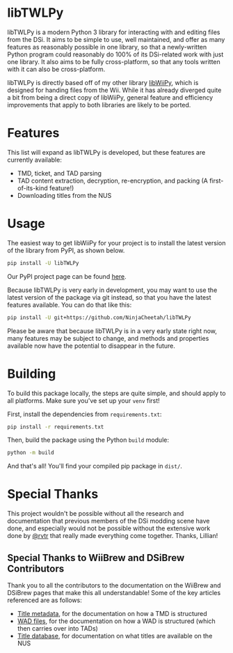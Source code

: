 # libTWLPy
libTWLPy is a modern Python 3 library for interacting with and editing files from the DSi. It aims to be simple to use, well maintained, and offer as many features as reasonably possible in one library, so that a newly-written Python program could reasonably do 100% of its DSi-related work with just one library. It also aims to be fully cross-platform, so that any tools written with it can also be cross-platform.

libTWLPy is directly based off of my other library [libWiiPy](https://github.com/NinjaCheetah/libWiiPy), which is designed for handing files from the Wii. While it has already diverged quite a bit from being a direct copy of libWiiPy, general feature and efficiency improvements that apply to both libraries are likely to be ported.

# Features
This list will expand as libTWLPy is developed, but these features are currently available:
- TMD, ticket, and TAD parsing
- TAD content extraction, decryption, re-encryption, and packing (A first-of-its-kind feature!)
- Downloading titles from the NUS

# Usage
The easiest way to get libWiiPy for your project is to install the latest version of the library from PyPI, as shown below. 
```sh
pip install -U libTWLPy
```
Our PyPI project page can be found [here](https://pypi.org/project/libTWLPy/).

Because libTWLPy is very early in development, you may want to use the latest version of the package via git instead, so that you have the latest features available. You can do that like this:
```sh
pip install -U git+https://github.com/NinjaCheetah/libTWLPy
```
Please be aware that because libTWLPy is in a very early state right now, many features may be subject to change, and methods and properties available now have the potential to disappear in the future.

# Building
To build this package locally, the steps are quite simple, and should apply to all platforms. Make sure you've set up your `venv` first!

First, install the dependencies from `requirements.txt`:
```sh
pip install -r requirements.txt
```

Then, build the package using the Python `build` module:
```sh
python -m build
```

And that's all! You'll find your compiled pip package in `dist/`.

# Special Thanks
This project wouldn't be possible without all the research and documentation that previous members of the DSi modding scene have done, and especially would not be possible without the extensive work done by [@rvtr](https://github.com/rvtr) that really made everything come together. Thanks, Lillian!

## Special Thanks to WiiBrew and DSiBrew Contributors
Thank you to all the contributors to the documentation on the WiiBrew and DSiBrew pages that make this all understandable! Some of the key articles referenced are as follows:
- [Title metadata](https://wiibrew.org/wiki/Title_metadata), for the documentation on how a TMD is structured
- [WAD files](https://wiibrew.org/wiki/WAD_files), for the documentation on how a WAD is structured (which then carries over into TADs)
- [Title database](https://dsibrew.org/wiki/Title_database), for documentation on what titles are available on the NUS
